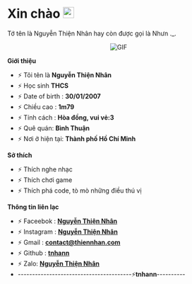 <h1> Xin chào <img src="https://github.com/souvikguria98/souvikguria98/blob/master/Hi.gif" width="25"></h1> 
Tớ tên là Nguyễn Thiện Nhân hay còn được gọi là Nhưn ._.

<p align="center">
    <img align="center" alt="GIF" src="https://i.redd.it/hzaufj70z0v21.gif" />
</p> 

**Giới thiệu**

- ⚡ Tôi tên là **Nguyễn Thiện Nhân**
- ⚡ Học sinh **THCS**
- ⚡ Date of birth : **30/01/2007**
- ⚡ Chiều cao : **1m79**
- ⚡ Tính cách : **Hòa đồng, vui vẻ:3**
- ⚡ Quê quán: **Bình Thuận**
- ⚡ Nơi ở hiện tại:  **Thành phố Hồ Chí Minh**

**Sở thích**

- ⚡ Thích nghe nhạc 
- ⚡ Thích chơi game
- ⚡ Thích phá code, tò mò những điều thú vị

**Thông tin liên lạc**

- ⚡ Faceebok : **[Nguyễn Thiện Nhân](https://www.facebook.com/tnhan.BT)**
- ⚡ Instagram : **[Nguyễn Thiện Nhân](https://www.instagram.com/_tnhannn)**
- ⚡ Gmail : **[contact@thiennhan.com](https://gmail.com)**
- ⚡ Github : **[tnhann](https://github.com/tnhann)**
- ⚡ Zalo: **[Nguyễn Thiện Nhân](0763347482)**
- ----------------------------------------⚡**tnhann**----------
